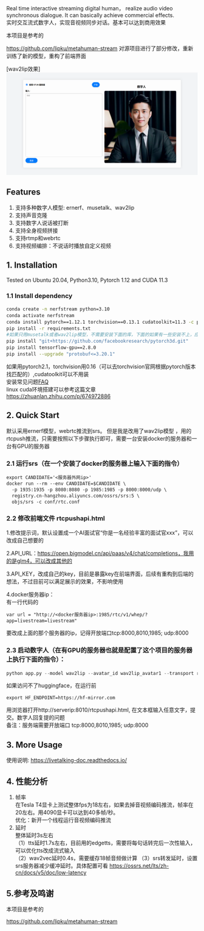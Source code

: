 Real time interactive streaming digital human， realize audio video synchronous dialogue. It can basically achieve commercial effects.  
实时交互流式数字人，实现音视频同步对话。基本可以达到商用效果

本项目是参考的

https://github.com/lipku/metahuman-stream
对源项目进行了部分修改，重新训练了新的模型，重构了前端界面


 [wav2lip效果]
 ![alt text](image.png)

## Features
1. 支持多种数字人模型: ernerf、musetalk、wav2lip
2. 支持声音克隆
3. 支持数字人说话被打断
4. 支持全身视频拼接
5. 支持rtmp和webrtc
6. 支持视频编排：不说话时播放自定义视频

## 1. Installation

Tested on Ubuntu 20.04, Python3.10, Pytorch 1.12 and CUDA 11.3

### 1.1 Install dependency

```bash
conda create -n nerfstream python=3.10
conda activate nerfstream
conda install pytorch==1.12.1 torchvision==0.13.1 cudatoolkit=11.3 -c pytorch
pip install -r requirements.txt
#如果只用musetalk或者wav2lip模型，不需要安装下面的库，下面的如果有一些安装不上，应该也不是很影响使用
pip install "git+https://github.com/facebookresearch/pytorch3d.git"
pip install tensorflow-gpu==2.8.0
pip install --upgrade "protobuf<=3.20.1"
```
如果用pytorch2.1，torchvision用0.16（可以去torchvision官网根据pytorch版本找匹配的）,cudatoolkit可以不用装  
安装常见问题[FAQ](/assets/faq.md)  
linux cuda环境搭建可以参考这篇文章 https://zhuanlan.zhihu.com/p/674972886


## 2. Quick Start
默认采用ernerf模型，webrtc推流到srs。 
但是我是改用了wav2lip模型 ，用的rtcpush推流，只需要按照以下步骤执行即可，需要一台安装docker的服务器和一台有GPU的服务器

### 2.1 运行srs（在一个安装了docker的服务器上输入下面的指令）
```
export CANDIDATE='<服务器外网ip>'
docker run --rm --env CANDIDATE=$CANDIDATE \
  -p 1935:1935 -p 8080:8080 -p 1985:1985 -p 8000:8000/udp \
  registry.cn-hangzhou.aliyuncs.com/ossrs/srs:5 \
  objs/srs -c conf/rtc.conf
```

### 2.2 修改前端文件  rtcpushapi.html
1.修改提示词，默认设置成一个AI面试官“你是一名经验丰富的面试官xxx”，可以改成自己想要的

2.API_URL：https://open.bigmodel.cn/api/paas/v4/chat/completions，我用的是glm4，可以改成其他的

3.API_KEY，改成自己的key，目前是暴露key在前端界面，后续有重构到后端的想法，不过目前可以满足展示的效果，不影响使用

4.docker服务器ip：      
有一行代码的
```
var url = "http://<docker服务器ip>:1985/rtc/v1/whep/?app=livestream=livestream"
```
要改成上面的那个服务器的ip，记得开放端口tcp:8000,8010,1985; udp:8000

### 2.3 启动数字人（在有GPU的服务器也就是配置了这个项目的服务器上执行下面的指令）：

```python
python app.py --model wav2lip --avatar_id wav2lip_avatar1 --transport rtcpush --push_url 'http://<上面的那个docker服务器外网地址>:1985/rtc/v1/whip/?app=live&stream=livestream' --listenport 8080 --batch_size 32
```

如果访问不了huggingface，在运行前
```
export HF_ENDPOINT=https://hf-mirror.com
```

用浏览器打开http://serverip:8010/rtcpushapi.html, 在文本框输入任意文字，提交。数字人回复提的问题  
备注：服务端需要开放端口 tcp:8000,8010,1985; udp:8000

## 3. More Usage
使用说明: <https://livetalking-doc.readthedocs.io/>
  


## 4. 性能分析
1. 帧率  
在Tesla T4显卡上测试整体fps为18左右，如果去掉音视频编码推流，帧率在20左右。用4090显卡可以达到40多帧/秒。  
优化：新开一个线程运行音视频编码推流  
2. 延时  
整体延时3s左右  
（1）tts延时1.7s左右，目前用的edgetts，需要将每句话转完后一次性输入，可以优化tts改成流式输入  
（2）wav2vec延时0.4s，需要缓存18帧音频做计算 
（3）srs转发延时，设置srs服务器减少缓冲延时。具体配置可看 https://ossrs.net/lts/zh-cn/docs/v5/doc/low-latency


## 5.参考及鸣谢

本项目是参考的

https://github.com/lipku/metahuman-stream
